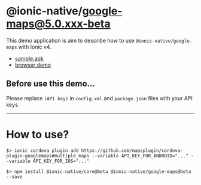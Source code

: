 # @ionic-native/google-maps@5.0.xxx-beta

This demo application is aim to describe how to use `@ionic-native/google-maps` with Ionic v4.

- [sample.apk](https://github.com/mapsplugin/ionic-googlemaps-quickdemo-v4/blob/master/sample.apk?raw=true)
- [browser demo](https://mapsplugin.github.io/ionic-googlemaps-quickdemo-v4/)


## Before use this demo...

Please replace `(API key)` in  `config.xml` and `package.json` files with your API keys.

-----------

# How to use?

```
$> ionic cordova plugin add https://github.com/mapsplugin/cordova-plugin-googlemaps#multiple_maps --variable API_KEY_FOR_ANDROID="..." --variable API_KEY_FOR_IOS="..."

$> npm install @ionic-native/core@beta @ionic-native/google-maps@beta --save
```
